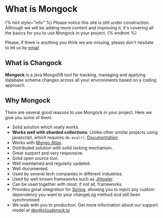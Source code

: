 # What is Mongock

{% hint style="info" %}
Please notice this site is still under construction. Although we will be adding more content and improving it, it's covering all the basics for you to use Mongock in your project.
{% endhint %}

Please, if there is anything you think we are missing, please don't hesitate to let us by [email](mailto:dev@cloudyrock.io)

## What is Changock

**Mongock** is a java MongoDB tool for tracking, managing and applying database schema changes across all your environments based on a coding approach.

## Why Mongock

There are several good reasons to use Mongock in your project. Here we give you some of them:

* Solid solution which really works.
* **Works well with sharded collections**: Unlike other similar projects using javascript, which requires `db.eval()`. [Documentation](https://docs.mongodb.com/manual/reference/method/db.eval/#sharded-data)
* Works with [Mongo Atlas](https://www.mongodb.com/cloud/atlas).
* Distributed solution with solid locking mechanism.
* Great support and very responsive.
* Solid open source tool.
* Well maintained and regularly updated.
* Well documented.
* Used by several tech companies in different industries.
* Used by well known frameworks such as [JHipster](https://www.jhipster.tech).
* Can be used together with most, if not all, frameworks.
* Provides great integration for [Spring](https://spring.io/), allowing you to inject any custom dependency you want to your changeLog method and still been synchronised
* We walk with you to production. Get more information about our support model at [dev@cloudyrock.io](mailto:dev@cloudyrock.io)



